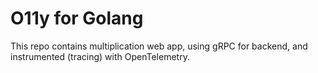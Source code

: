 # O11y for Golang

This repo contains multiplication web app, using gRPC for backend, and instrumented (tracing) with OpenTelemetry.
